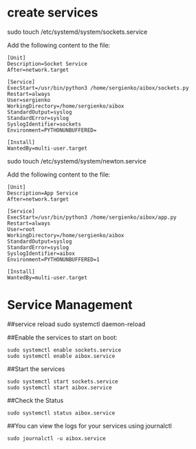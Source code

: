 # create services
sudo touch /etc/systemd/system/sockets.service

Add the following content to the file:

```
[Unit]
Description=Socket Service
After=network.target

[Service]
ExecStart=/usr/bin/python3 /home/sergienko/aibox/sockets.py
Restart=always
User=sergienko
WorkingDirectory=/home/sergienko/aibox
StandardOutput=syslog
StandardError=syslog
SyslogIdentifier=sockets
Environment=PYTHONUNBUFFERED=

[Install]
WantedBy=multi-user.target
```

sudo touch /etc/systemd/system/newton.service

Add the following content to the file:

```
[Unit]
Description=App Service
After=network.target

[Service]
ExecStart=/usr/bin/python3 /home/sergienko/aibox/app.py
Restart=always
User=root
WorkingDirectory=/home/sergienko/aibox
StandardOutput=syslog
StandardError=syslog
SyslogIdentifier=aibox
Environment=PYTHONUNBUFFERED=1

[Install]
WantedBy=multi-user.target
```

# Service Management

##service reload
sudo systemctl daemon-reload

##Enable the services to start on boot:
```
sudo systemctl enable sockets.service
sudo systemctl enable aibox.service
```

##Start the services
```
sudo systemctl start sockets.service
sudo systemctl start aibox.service
```

##Check the Status
```sudo systemctl status sockets.service
sudo systemctl status aibox.service
```

##You can view the logs for your services using journalctl
```sudo journalctl -u sockets.service
sudo journalctl -u aibox.service
```
